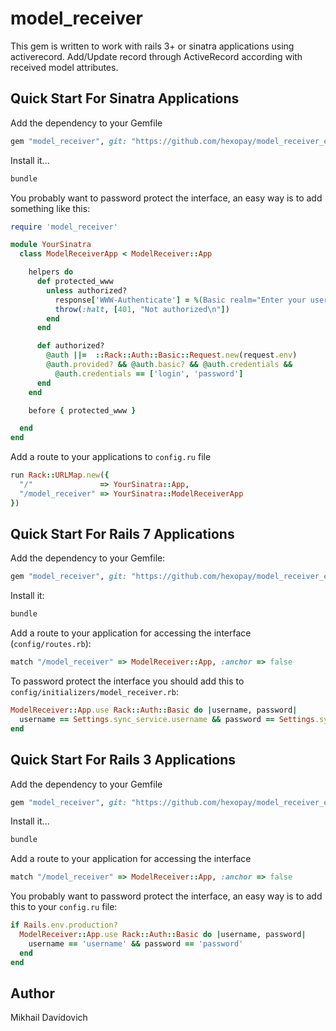 model_receiver
===============

This gem is written to work with rails 3+ or sinatra applications using
activerecord.
Add/Update record through ActiveRecord according with received model attributes.

Quick Start For Sinatra Applications
------------------------------------

Add the dependency to your Gemfile

```ruby
gem "model_receiver", git: "https://github.com/hexopay/model_receiver_ecomm.git"
```

Install it...

```ruby
bundle
```

You probably want to password protect the interface, an easy way is to add something like this:

```ruby
require 'model_receiver'

module YourSinatra
  class ModelReceiverApp < ModelReceiver::App

    helpers do
      def protected_www
        unless authorized?
          response['WWW-Authenticate'] = %(Basic realm="Enter your user name and password")
          throw(:halt, [401, "Not authorized\n"])
        end
      end

      def authorized?
        @auth ||=  ::Rack::Auth::Basic::Request.new(request.env)
        @auth.provided? && @auth.basic? && @auth.credentials &&
          @auth.credentials == ['login', 'password']
      end
    end

    before { protected_www }

  end
end
```

Add a route to your applications to `config.ru` file

```ruby
run Rack::URLMap.new({
  "/"               => YourSinatra::App,
  "/model_receiver" => YourSinatra::ModelReceiverApp
})
```

Quick Start For Rails 7 Applications
------------------------------------

Add the dependency to your Gemfile:

```ruby
gem "model_receiver", git: "https://github.com/hexopay/model_receiver_ecomm.git", branch: 'feature/DEV-29/allow-to-update-habtm-join-tables'
```

Install it:

```ruby
bundle
```

Add a route to your application for accessing the interface (`config/routes.rb`):

```ruby
match "/model_receiver" => ModelReceiver::App, :anchor => false
```

To password protect the interface you should add this to `config/initializers/model_receiver.rb`:

```ruby
ModelReceiver::App.use Rack::Auth::Basic do |username, password|
  username == Settings.sync_service.username && password == Settings.sync_service.password
end
```

Quick Start For Rails 3 Applications
------------------------------------

Add the dependency to your Gemfile

```ruby
gem "model_receiver", git: "https://github.com/hexopay/model_receiver_ecomm.git"
```

Install it...

```ruby
bundle
```

Add a route to your application for accessing the interface

```ruby
match "/model_receiver" => ModelReceiver::App, :anchor => false
```

You probably want to password protect the interface, an easy way is to add this to your `config.ru` file:

```ruby
if Rails.env.production?
  ModelReceiver::App.use Rack::Auth::Basic do |username, password|
    username == 'username' && password == 'password'
  end
end
```

Author
------

Mikhail Davidovich